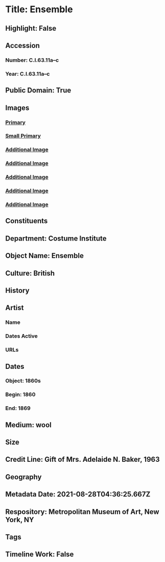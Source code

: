 # Title: Ensemble
## Highlight: False
## Accession
### Number: C.I.63.11a–c
### Year: C.I.63.11a–c
## Public Domain: True
## Images
### [Primary](https://images.metmuseum.org/CRDImages/ci/original/CI63.11ab_F.jpg)
### [Small Primary](https://images.metmuseum.org/CRDImages/ci/web-large/CI63.11ab_F.jpg)
### [Additional Image](https://images.metmuseum.org/CRDImages/ci/original/CI63.11ab_B.jpg)
### [Additional Image](https://images.metmuseum.org/CRDImages/ci/original/CI63.11b_F.jpg)
### [Additional Image](https://images.metmuseum.org/CRDImages/ci/original/CI63.11b_B.jpg)
### [Additional Image](https://images.metmuseum.org/CRDImages/ci/original/CI63.11c_S.jpg)
### [Additional Image](https://images.metmuseum.org/CRDImages/ci/original/CI63.11c_Tp.jpg)
## Constituents
## Department: Costume Institute
## Object Name: Ensemble
## Culture: British
## History
## Artist
### Name
### Dates Active
### URLs
## Dates
### Object: 1860s
### Begin: 1860
### End: 1869
## Medium: wool
## Size
## Credit Line: Gift of Mrs. Adelaide N. Baker, 1963
## Geography
## Metadata Date: 2021-08-28T04:36:25.667Z
## Respository: Metropolitan Museum of Art, New York, NY
## Tags
## Timeline Work: False